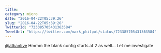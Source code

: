 ```yaml
---
title: 
category: micro
date: "2016-04-22T05:39:26"
slug: "2016-04-22T05:39:26"
TwitterId: "723385705431363584"
TweetUrl: "https://twitter.com/mark_philpot/status/723385705431363584"
---
```


[@athanlive](https://twitter.com/athanlive) Hmmm the blank config starts at 2 as
well... Let me investigate
